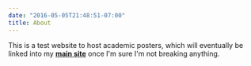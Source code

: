 ```yaml
---
date: "2016-05-05T21:48:51-07:00"
title: About
---
```


This is a test website to host academic posters, which will eventually be linked into my [**main site**](https://jodielord.netlify.com/) once I'm sure I'm not breaking anything. 

